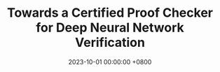 ---
title:          "Towards a Certified Proof Checker for Deep Neural Network Verification"
selected:       true
pub:            "Proc. 33rd Int. Symposium on Logic-based Program Synthesis and Transformation (LOPSTR))"
date:           2023-10-01 00:00:00 +0800
pub_date:       "October 2023"
pub_last:       ' <span class="badge badge-pill badge-publication badge-success">Best Short-Paper Award</span>'

authors:
- R. Desmartin*
- <b>O. Isac*</b>
- G. Passmore
- K. Stark
- E. Komendantskaya
- G. Katz
links:
  PDF: https://www.katz-lab.com/_files/ugd/e8497d_c875e1f7aff244c69a439a04b01ae771.pdf
---